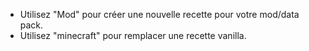 * Utilisez "Mod" pour créer une nouvelle recette pour votre mod/data pack.
* Utilisez "minecraft" pour remplacer une recette vanilla.
